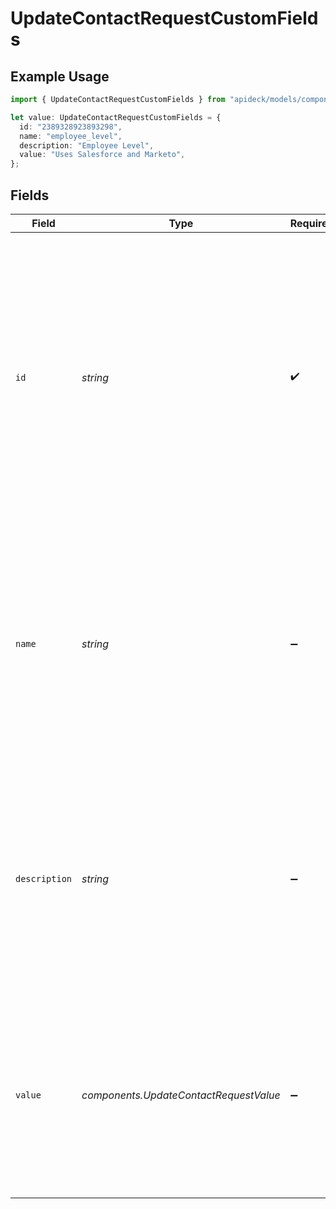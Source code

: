 # UpdateContactRequestCustomFields

## Example Usage

```typescript
import { UpdateContactRequestCustomFields } from "apideck/models/components";

let value: UpdateContactRequestCustomFields = {
  id: "2389328923893298",
  name: "employee_level",
  description: "Employee Level",
  value: "Uses Salesforce and Marketo",
};
```

## Fields

| Field                                                                                                                                                                                                                                                    | Type                                                                                                                                                                                                                                                     | Required                                                                                                                                                                                                                                                 | Description                                                                                                                                                                                                                                              | Example                                                                                                                                                                                                                                                  |
| -------------------------------------------------------------------------------------------------------------------------------------------------------------------------------------------------------------------------------------------------------- | -------------------------------------------------------------------------------------------------------------------------------------------------------------------------------------------------------------------------------------------------------- | -------------------------------------------------------------------------------------------------------------------------------------------------------------------------------------------------------------------------------------------------------- | -------------------------------------------------------------------------------------------------------------------------------------------------------------------------------------------------------------------------------------------------------- | -------------------------------------------------------------------------------------------------------------------------------------------------------------------------------------------------------------------------------------------------------- |
| `id`                                                                                                                                                                                                                                                     | *string*                                                                                                                                                                                                                                                 | :heavy_check_mark:                                                                                                                                                                                                                                       | The unique identifier for the custom field that you wish to update. This ID is required to specify which custom field in the contact's record should be modified. Ensure that this ID corresponds to an existing custom field within the contact's data. | 2389328923893298                                                                                                                                                                                                                                         |
| `name`                                                                                                                                                                                                                                                   | *string*                                                                                                                                                                                                                                                 | :heavy_minus_sign:                                                                                                                                                                                                                                       | The name of the custom field that you want to update or add to the contact's record. This field is optional and can be used to provide a descriptive label for the custom field, enhancing the clarity of the contact's information.                     | employee_level                                                                                                                                                                                                                                           |
| `description`                                                                                                                                                                                                                                            | *string*                                                                                                                                                                                                                                                 | :heavy_minus_sign:                                                                                                                                                                                                                                       | Additional information or details about the custom field. This optional field allows you to provide context or notes regarding the custom field's purpose or usage within the contact's record.                                                          | Employee Level                                                                                                                                                                                                                                           |
| `value`                                                                                                                                                                                                                                                  | *components.UpdateContactRequestValue*                                                                                                                                                                                                                   | :heavy_minus_sign:                                                                                                                                                                                                                                       | The value assigned to the custom field for the contact. This optional field is used to store specific data related to the custom field, which can be utilized for personalized contact management.                                                       |                                                                                                                                                                                                                                                          |
